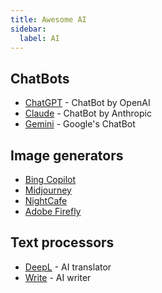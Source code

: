 ```yaml
---
title: Awesome AI
sidebar:
  label: AI
---
```


## ChatBots

- [ChatGPT](https://chat.openai.com/) - ChatBot by OpenAI
- [Claude](https://claude.ai/chat/) - ChatBot by Anthropic
- [Gemini](https://bard.google.com/) - Google's ChatBot

## Image generators

- [Bing Copilot](https://www.bing.com/images/create)
- [Midjourney](https://midjourney.com/)
- [NightCafe](https://nightcafe.studio/)
- [Adobe Firefly](https://firefly.adobe.com/)

## Text processors

- [DeepL](https://www.deepl.com/translator) - AI translator
- [Write](https://www.deepl.com/write/) - AI writer
